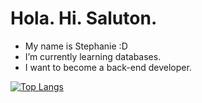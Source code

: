 # Hola. Hi. Saluton.

- My name is Stephanie :D
- I’m currently learning databases.
- I want to become a back-end developer.

[![Top Langs](https://github-readme-stats.vercel.app/api/top-langs/?username=spenalozacortes&exclude_repo=add-automated-tests-off-platform-project,try-github-CLI-off-platform-project,practice-rebase-off-platform-project,boilerplate-npm)](https://github.com/anuraghazra/github-readme-stats)
